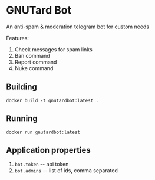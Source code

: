 # GNUTard Bot

An anti-spam & moderation telegram bot for custom needs 

Features:
1. Check messages for spam links
2. Ban command
3. Report command
4. Nuke command


## Building

`docker build -t gnutardbot:latest .`

## Running

`docker run gnutardbot:latest`

## Application properties

1. `bot.token` -- api token
2. `bot.admins` -- list of ids, comma separated
